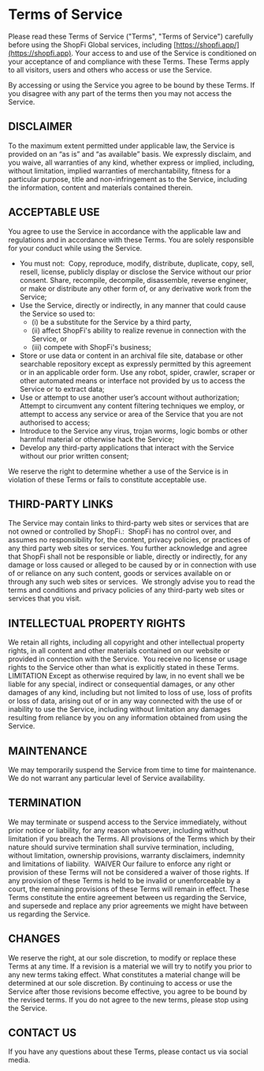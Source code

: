 # Terms of Service

Please read these Terms of Service ("Terms", "Terms of Service") carefully before using the ShopFi Global services, including [https://shopfi.app/](https://shopfi.app). Your access to and use of the Service is conditioned on your acceptance of and compliance with these Terms. These Terms apply to all visitors, users and others who access or use the Service.

By accessing or using the Service you agree to be bound by these Terms. If you disagree with any part of the terms then you may not access the Service.

## DISCLAIMER&#x20;

To the maximum extent permitted under applicable law, the Service is provided on an “as is” and “as available” basis. We expressly disclaim, and you waive, all warranties of any kind, whether express or implied, including, without limitation, implied warranties of merchantability, fitness for a particular purpose, title and non-infringement as to the Service, including the information, content and materials contained therein. ‍&#x20;

## ACCEPTABLE USE&#x20;

You agree to use the Service in accordance with the applicable law and regulations and in accordance with these Terms. You are solely responsible for your conduct while using the Service.

- You must not: ‍ Copy, reproduce, modify, distribute, duplicate, copy, sell, resell, license, publicly display or disclose the Service without our prior consent. Share, recompile, decompile, disassemble, reverse engineer, or make or distribute any other form of, or any derivative work from the Service;&#x20;
- Use the Service, directly or indirectly, in any manner that could cause the Service so used to:
  - (i) be a substitute for the Service by a third party,&#x20;
  - (ii) affect ShopFi's ability to realize revenue in connection with the Service, or&#x20;
  - (iii) compete with ShopFi's business;&#x20;
- Store or use data or content in an archival file site, database or other searchable repository except as expressly permitted by this agreement or in an applicable order form. Use any robot, spider, crawler, scraper or other automated means or interface not provided by us to access the Service or to extract data;&#x20;
- Use or attempt to use another user’s account without authorization; Attempt to circumvent any content filtering techniques we employ, or attempt to access any service or area of the Service that you are not authorised to access;&#x20;
- Introduce to the Service any virus, trojan worms, logic bombs or other harmful material or otherwise hack the Service;&#x20;
- Develop any third-party applications that interact with the Service without our prior written consent;

We reserve the right to determine whether a use of the Service is in violation of these Terms or fails to constitute acceptable use. ‍&#x20;

## THIRD-PARTY LINKS&#x20;

The Service may contain links to third-party web sites or services that are not owned or controlled by ShopFi.: ‍ ShopFi has no control over, and assumes no responsibility for, the content, privacy policies, or practices of any third party web sites or services. You further acknowledge and agree that ShopFi shall not be responsible or liable, directly or indirectly, for any damage or loss caused or alleged to be caused by or in connection with use of or reliance on any such content, goods or services available on or through any such web sites or services. ‍ We strongly advise you to read the terms and conditions and privacy policies of any third-party web sites or services that you visit. ‍ ‍&#x20;

## INTELLECTUAL PROPERTY RIGHTS&#x20;

We retain all rights, including all copyright and other intellectual property rights, in all content and other materials contained on our website or provided in connection with the Service. ‍ You receive no license or usage rights to the Service other than what is explicitly stated in these Terms. ‍ LIMITATION Except as otherwise required by law, in no event shall we be liable for any special, indirect or consequential damages, or any other damages of any kind, including but not limited to loss of use, loss of profits or loss of data, arising out of or in any way connected with the use of or inability to use the Service, including without limitation any damages resulting from reliance by you on any information obtained from using the Service. ‍&#x20;

## MAINTENANCE&#x20;

We may temporarily suspend the Service from time to time for maintenance. We do not warrant any particular level of Service availability. ‍&#x20;

## TERMINATION&#x20;

We may terminate or suspend access to the Service immediately, without prior notice or liability, for any reason whatsoever, including without limitation if you breach the Terms. All provisions of the Terms which by their nature should survive termination shall survive termination, including, without limitation, ownership provisions, warranty disclaimers, indemnity and limitations of liability. ‍ WAIVER Our failure to enforce any right or provision of these Terms will not be considered a waiver of those rights. If any provision of these Terms is held to be invalid or unenforceable by a court, the remaining provisions of these Terms will remain in effect. These Terms constitute the entire agreement between us regarding the Service, and supersede and replace any prior agreements we might have between us regarding the Service. ‍&#x20;

## CHANGES&#x20;

We reserve the right, at our sole discretion, to modify or replace these Terms at any time. If a revision is a material we will try to notify you prior to any new terms taking effect. What constitutes a material change will be determined at our sole discretion. By continuing to access or use the Service after those revisions become effective, you agree to be bound by the revised terms. If you do not agree to the new terms, please stop using the Service.

## CONTACT US&#x20;

If you have any questions about these Terms, please contact us via social media.
